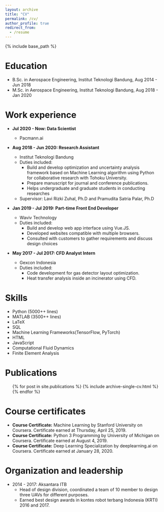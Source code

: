```yaml
---
layout: archive
title: "CV"
permalink: /cv/
author_profile: true
redirect_from:
  - /resume
---
```


{% include base_path %}

Education
======
* B.Sc. in Aerospace Engineering, Institut Teknologi Bandung, Aug 2014 - Jun 2018
* M.Sc. in Aerospace Engineering, Institut Teknologi Bandung, Aug 2018 - Jan 2020

Work experience
======
* **Jul 2020 - Now: Data Scientist**
  * Pacmann.ai
* **Aug 2018 - Jun 2020: Research Assistant**
  * Institut Teknologi Bandung
  * Duties included:
    * Build and develop optimization and uncertainty analysis framework based on Machine Learning algorithm using Python for    collaborative research with Tohoku University.
    * Prepare manuscript for journal and conference publications.
    * Helps undergraduate and graduate students in conducting researches
  * Supervisor: Lavi Rizki Zuhal, Ph.D and Pramudita Satria Palar, Ph.D

* **Jan 2019 - Jul 2019: Part-time Front End Developer**
  * Waviv Technology
  * Duties included: 
    * Build and develop web app interface using Vue.JS.
    * Developed websites compatible with multiple browsers.
    * Consulted with customers to gather requirements and discuss design choices

* **May 2017 - Jul 2017: CFD Analyst Intern**
  * Gexcon Indonesia
  * Duties included:
    * Code development for gas detector layout optimization.
    * Heat transfer analysis inside an incinerator using CFD.
  
Skills
======
* Python (5000++ lines)
* MATLAB (3500++ lines)
* LaTeX
* SQL
* Machine Learning Frameworks(TensorFlow, PyTorch)
* HTML
* JavaScript
* Computational Fluid Dynamics
* Finite Element Analysis

Publications
======
  <ul>{% for post in site.publications %}
    {% include archive-single-cv.html %}
  {% endfor %}</ul>
  
Course certificates
======
* **Course Certificate:** Machine Learning by Stanford University on Coursera. Certificate earned at Thursday, April 25, 2019.
* **Course Certificate:** Python 3 Programming by University of Michigan on Coursera. Certificate earned at August 4, 2019.
* **Course Certificate:** Deep Learning Specialization by deeplearning.ai on Coursera. Certificate earned at January 28, 2020.
  
Organization and leadership
======
* 2014 - 2017: Aksantara ITB
  * Head of design division, coordinated a team of 10 member to design three UAVs for different purposes.
  * Earned best design awards in kontes robot terbang Indonesia (KRTI) 2016 and 2017.
